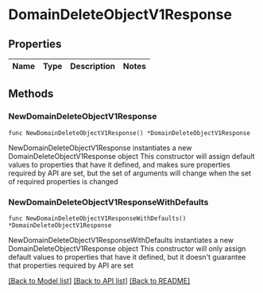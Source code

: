 # DomainDeleteObjectV1Response

## Properties

Name | Type | Description | Notes
------------ | ------------- | ------------- | -------------

## Methods

### NewDomainDeleteObjectV1Response

`func NewDomainDeleteObjectV1Response() *DomainDeleteObjectV1Response`

NewDomainDeleteObjectV1Response instantiates a new DomainDeleteObjectV1Response object
This constructor will assign default values to properties that have it defined,
and makes sure properties required by API are set, but the set of arguments
will change when the set of required properties is changed

### NewDomainDeleteObjectV1ResponseWithDefaults

`func NewDomainDeleteObjectV1ResponseWithDefaults() *DomainDeleteObjectV1Response`

NewDomainDeleteObjectV1ResponseWithDefaults instantiates a new DomainDeleteObjectV1Response object
This constructor will only assign default values to properties that have it defined,
but it doesn't guarantee that properties required by API are set


[[Back to Model list]](../README.md#documentation-for-models) [[Back to API list]](../README.md#documentation-for-api-endpoints) [[Back to README]](../README.md)


